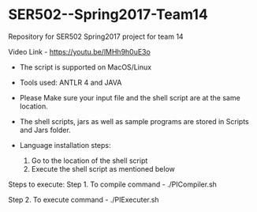 # SER502--Spring2017-Team14
Repository for SER502 Spring2017 project for team 14

Video Link - https://youtu.be/lMHh9h0uE3o

- The script is supported on MacOS/Linux

- Tools used: ANTLR 4 and JAVA

- Please Make sure your input file and the shell script are at the same location.

- The shell scripts, jars as well as sample programs are stored in Scripts and Jars folder.

- Language installation steps:
	1. Go to the location of the shell script
	2. Execute the shell script as mentioned below

Steps to execute:
Step 1. To compile
command - ./PICompiler.sh <Filename>

Step 2. To execute
command - ./PIExecuter.sh <NameOFIntermediateFile>
